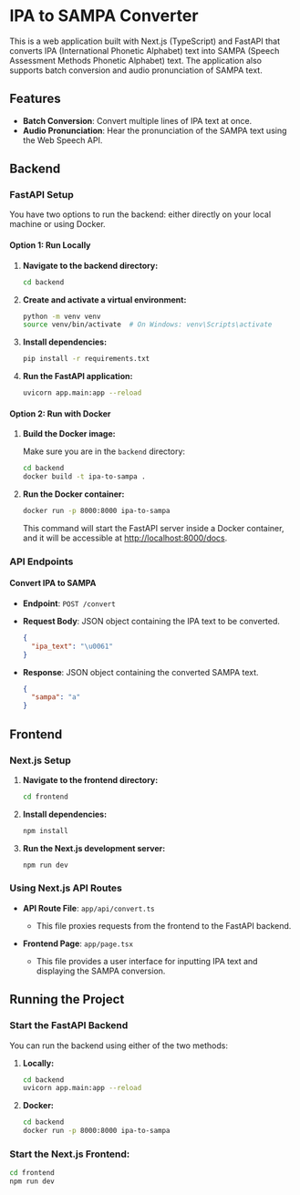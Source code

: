 # IPA to SAMPA Converter

This is a web application built with Next.js (TypeScript) and FastAPI that converts IPA (International Phonetic Alphabet) text into SAMPA (Speech Assessment Methods Phonetic Alphabet) text. The application also supports batch conversion and audio pronunciation of SAMPA text.

## Features

- **Batch Conversion**: Convert multiple lines of IPA text at once.
- **Audio Pronunciation**: Hear the pronunciation of the SAMPA text using the Web Speech API.

## Backend

### FastAPI Setup

You have two options to run the backend: either directly on your local machine or using Docker.

#### Option 1: Run Locally

1. **Navigate to the backend directory:**

   ```bash
   cd backend
   ```

2. **Create and activate a virtual environment:**

   ```bash
   python -m venv venv
   source venv/bin/activate  # On Windows: venv\Scripts\activate
   ```

3. **Install dependencies:**

   ```bash
   pip install -r requirements.txt
   ```

4. **Run the FastAPI application:**

   ```bash
   uvicorn app.main:app --reload
   ```

#### Option 2: Run with Docker

1. **Build the Docker image:**

   Make sure you are in the `backend` directory:

   ```bash
   cd backend
   docker build -t ipa-to-sampa .
   ```

2. **Run the Docker container:**

   ```bash
   docker run -p 8000:8000 ipa-to-sampa
   ```

   This command will start the FastAPI server inside a Docker container, and it will be accessible at [http://localhost:8000/docs](http://localhost:8000/docs).

### API Endpoints

#### Convert IPA to SAMPA

- **Endpoint**: `POST /convert`
- **Request Body**: JSON object containing the IPA text to be converted.

  ```json
  {
    "ipa_text": "\u0061"
  }
  ```

- **Response**: JSON object containing the converted SAMPA text.

  ```json
  {
    "sampa": "a"
  }
  ```

## Frontend

### Next.js Setup

1. **Navigate to the frontend directory:**

   ```bash
   cd frontend
   ```

2. **Install dependencies:**

   ```bash
   npm install
   ```

3. **Run the Next.js development server:**

   ```bash
   npm run dev
   ```

### Using Next.js API Routes

- **API Route File**: `app/api/convert.ts`

  - This file proxies requests from the frontend to the FastAPI backend.

- **Frontend Page**: `app/page.tsx`
  - This file provides a user interface for inputting IPA text and displaying the SAMPA conversion.

## Running the Project

### Start the FastAPI Backend

You can run the backend using either of the two methods:

1. **Locally:**

   ```bash
   cd backend
   uvicorn app.main:app --reload
   ```

2. **Docker:**

   ```bash
   cd backend
   docker run -p 8000:8000 ipa-to-sampa
   ```

### Start the Next.js Frontend:

```bash
cd frontend
npm run dev
```
